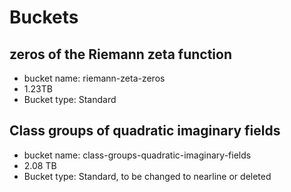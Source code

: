 # Buckets


## zeros of the Riemann zeta function
* bucket name: riemann-zeta-zeros
* 1.23TB 
* Bucket type: Standard

## Class groups of quadratic imaginary fields
* bucket name: class-groups-quadratic-imaginary-fields
* 2.08 TB
* Bucket type: Standard, to be changed to nearline or deleted


